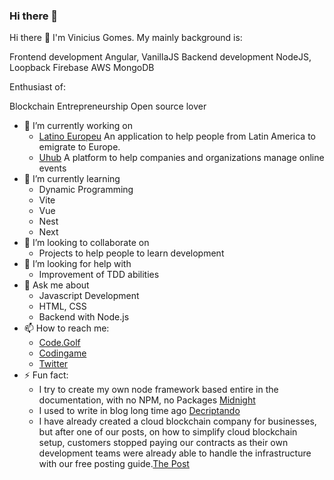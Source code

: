 ### Hi there 👋


Hi there 👋
I'm Vinicius Gomes. My mainly background is:

Frontend development Angular, VanillaJS
Backend development NodeJS, Loopback
Firebase
AWS
MongoDB

Enthusiast of:

Blockchain
Entrepreneurship
Open source lover


- 🔭 I’m currently working on 
  - [Latino Europeu](https://latinoeuropeu.web.app/) An application to help people from Latin America to emigrate to Europe.
  - [Uhub](https://uhub.team/) A platform to help companies and organizations manage online events
- 🌱 I’m currently learning 
  - Dynamic Programming
  - Vite
  - Vue
  - Nest
  - Next   
- 👯 I’m looking to collaborate on 
  - Projects to help people to learn development  
- 🤔 I’m looking for help with 
  - Improvement of TDD abilities  
- 💬 Ask me about 
  - Javascript Development
  - HTML, CSS
  - Backend with Node.js 
- 📫 How to reach me: 
  - [Code.Golf](https://code.golf/golfers/viniciusgomes)
  - [Codingame](https://www.codingame.com/profile/0654eb679a3f1d9019ffd6e1a2f761c36818274)
  - [Twitter](https://twitter.com/Gom3sM4rcus)
- ⚡ Fun fact:
  - I try to create my own node framework based entire in the documentation, with no NPM, no Packages [Midnight](https://github.com/viniciusgomes/Midnight) 
  - I used to write in blog long time ago [Decriptando](https://decriptando.blogspot.com/)
  - I have already created a cloud blockchain company for businesses, but after one of our posts, on how to simplify cloud blockchain setup, customers stopped paying our contracts as their own development teams were already able to handle the infrastructure with our free posting guide.[The Post](https://u-engine.blogspot.com/2019/11/tutorial-aws-blockchain-configurar-pre.html)

